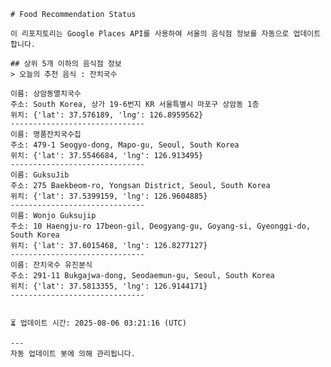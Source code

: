 
    # Food Recommendation Status

    이 리포지토리는 Google Places API를 사용하여 서울의 음식점 정보를 자동으로 업데이트합니다.

    ## 상위 5개 이하의 음식점 정보
    > 오늘의 추천 음식 : 잔치국수

	이름: 상암동멸치국수
	주소: South Korea, 상가 19-6번지 KR 서울특별시 마포구 상암동 1층
	위치: {'lat': 37.576189, 'lng': 126.8959562}
	------------------------------
	이름: 명품잔치국수집
	주소: 479-1 Seogyo-dong, Mapo-gu, Seoul, South Korea
	위치: {'lat': 37.5546684, 'lng': 126.913495}
	------------------------------
	이름: GuksuJib
	주소: 275 Baekbeom-ro, Yongsan District, Seoul, South Korea
	위치: {'lat': 37.5399159, 'lng': 126.9604885}
	------------------------------
	이름: Wonjo Guksujip
	주소: 10 Haengju-ro 17beon-gil, Deogyang-gu, Goyang-si, Gyeonggi-do, South Korea
	위치: {'lat': 37.6015468, 'lng': 126.8277127}
	------------------------------
	이름: 잔치국수 유진분식
	주소: 291-11 Bukgajwa-dong, Seodaemun-gu, Seoul, South Korea
	위치: {'lat': 37.5813355, 'lng': 126.9144171}
	------------------------------


    ⏳ 업데이트 시간: 2025-08-06 03:21:16 (UTC)

    ---
    자동 업데이트 봇에 의해 관리됩니다.
    